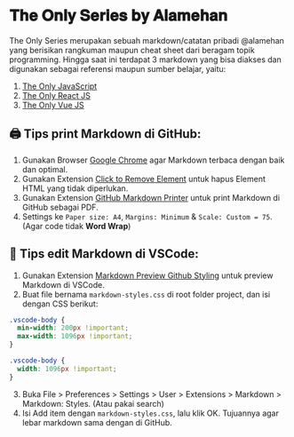 # 𝐓𝐡𝐞 𝐎𝐧𝐥𝐲 𝐒𝐞𝐫𝐢𝐞𝐬 𝐛𝐲 𝐀𝐥𝐚𝐦𝐞𝐡𝐚𝐧
The Only Series merupakan sebuah markdown/catatan pribadi @alamehan yang berisikan rangkuman maupun cheat sheet dari beragam topik programming. Hingga saat ini terdapat 3 markdown yang bisa diakses dan digunakan sebagai referensi maupun sumber belajar, yaitu:

1. <a href="/the-only-javascript">The Only JavaScript</a>
2. <a href="/the-only-react-js">The Only React JS</a>
3. <a href="/the-only-vue-js">The Only Vue JS</a>

## 🖨️ Tips print Markdown di GitHub:
1. Gunakan Browser <a href="https://www.google.com/chrome/">Google Chrome</a> agar Markdown terbaca dengan baik dan optimal.
2. Gunakan Extension <a href="https://chrome.google.com/webstore/detail/click-to-remove-element/jcgpghgjhhahcefnfpbncdmhhddedhnk">Click to Remove Element</a> untuk hapus Element HTML yang tidak diperlukan.
3. Gunakan Extension <a href="https://chrome.google.com/webstore/detail/github-markdown-printer/fehpdlpmcegfpbkgcnaleindodeegapk">GitHub Markdown Printer</a> untuk print Markdown di GitHub sebagai PDF.
4. Settings ke ```Paper size: A4```, ```Margins: Minimum``` & ```Scale: Custom = 75```. (Agar code tidak **Word Wrap**)

## 📑 Tips edit Markdown di VSCode:
1. Gunakan Extension <a href="https://marketplace.visualstudio.com/items?itemName=bierner.markdown-preview-github-styles">Markdown Preview Github Styling</a> untuk preview Markdown di VSCode.
2. Buat file bernama ```markdown-styles.css``` di root folder project, dan isi dengan CSS berikut:
```CSS
.vscode-body {
  min-width: 200px !important;
  max-width: 1096px !important;
}

.vscode-body {
  width: 1096px !important;
}
```
3. Buka File > Preferences > Settings > User > Extensions > Markdown > Markdown: Styles. (Atau pakai search)
4. Isi Add item dengan ```markdown-styles.css```, lalu klik OK. Tujuannya agar lebar markdown sama dengan di GitHub.
